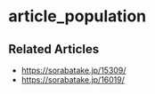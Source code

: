 # article_population

## Related Articles
- https://sorabatake.jp/15309/
- https://sorabatake.jp/16019/
